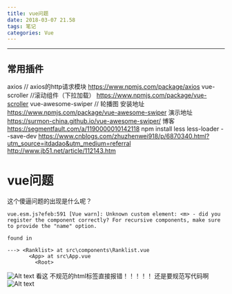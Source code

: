 ```yaml
---
title: vue问题
date: 2018-03-07 21.58
tags: 笔记
categories: Vue
---
```


--------------------------------------------------------------------------------

<!-- more -->

## 常用插件

axios // axios的http请求模块
https://www.npmjs.com/package/axios
vue-scroller //滚动组件（下拉加载）
https://www.npmjs.com/package/vue-scroller
vue-awesome-swiper // 轮播图
安装地址　https://www.npmjs.com/package/vue-awesome-swiper
演示地址　https://surmon-china.github.io/vue-awesome-swiper/
博客　https://segmentfault.com/a/1190000010142118
npm install less less-loader --save-dev
https://www.cnblogs.com/zhuzhenwei918/p/6870340.html?utm_source=itdadao&utm_medium=referral
http://www.jb51.net/article/112143.htm
# vue问题

这个傻逼问题的出现是什么呢？

```
vue.esm.js?efeb:591 [Vue warn]: Unknown custom element: <m> - did you register the component correctly? For recursive components, make sure to provide the "name" option.

found in

---> <Ranklist> at src\components\Ranklist.vue
       <App> at src\App.vue
         <Root>
```
![Alt text](./1522940794079.png)
看这 不规范的html标签直接报错！！！！！ 还是要规范写代码啊
![Alt text](./1522940849546.png)
  